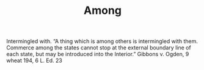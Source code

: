 ---
title: Among
letter: A
permalink: "/definitions/among.html"
body: Intermingled with. “A thing which is among others is intermingled with them.
  Commerce among the states cannot stop at the external boundary line of each state,
  but may be introduced into the Interior.” Gibbons v. Ogden, 9 wheat 194, 6 L. Ed.
  23
published_at: '2018-07-07'
source: Black's Law Dictionary
layout: post
---